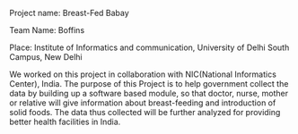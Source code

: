 Project name: Breast-Fed Babay

Team Name: Boffins
 
Place: Institute of Informatics and communication,
       University of Delhi South Campus, New Delhi

We worked on this project in collaboration with NIC(National Informatics Center), India.
The purpose of this Project is to help government collect the data by building up a software based module, so that doctor, nurse, mother or relative will give information about breast-feeding and introduction of solid foods. The data thus collected will be further analyzed for providing better health facilities in India.
